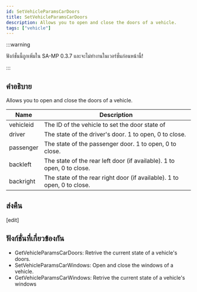 ```yaml
---
id: SetVehicleParamsCarDoors
title: SetVehicleParamsCarDoors
description: Allows you to open and close the doors of a vehicle.
tags: ["vehicle"]
---
```


:::warning

ฟังก์ชั่นนี้ถูกเพิ่มใน SA-MP 0.3.7 และจะไม่ทำงานในเวอร์ชั่นก่อนหน้านี้!

:::

## คำอธิบาย

Allows you to open and close the doors of a vehicle.

| Name      | Description                                                             |
| --------- | ----------------------------------------------------------------------- |
| vehicleid | The ID of the vehicle to set the door state of                          |
| driver    | The state of the driver's door. 1 to open, 0 to close.                  |
| passenger | The state of the passenger door. 1 to open, 0 to close.                 |
| backleft  | The state of the rear left door (if available). 1 to open, 0 to close.  |
| backright | The state of the rear right door (if available). 1 to open, 0 to close. |

## ส่งคืน

[edit]

## ฟังก์ชั่นที่เกี่ยวข้องกัน

- GetVehicleParamsCarDoors: Retrive the current state of a vehicle's doors.
- SetVehicleParamsCarWindows: Open and close the windows of a vehicle.
- GetVehicleParamsCarWindows: Retrive the current state of a vehicle's windows
